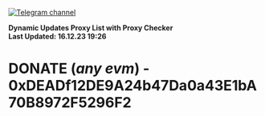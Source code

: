 [![Telegram channel](https://img.shields.io/endpoint?url=https://runkit.io/damiankrawczyk/telegram-badge/branches/master?url=https://t.me/n4z4v0d)](https://t.me/n4z4v0d) 

**Dynamic Updates Proxy List with Proxy Checker**  
**Last Updated: 16.12.23 19:26**

# DONATE (_any evm_) - 0xDEADf12DE9A24b47Da0a43E1bA70B8972F5296F2
